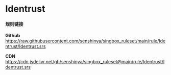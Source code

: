 # Identrust

#### 规则链接

**Github**
https://raw.githubusercontent.com/senshinya/singbox_ruleset/main/rule/Identrust/Identrust.srs

**CDN**
https://cdn.jsdelivr.net/gh/senshinya/singbox_ruleset@main/rule/Identrust/Identrust.srs